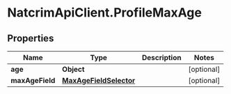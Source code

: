 # NatcrimApiClient.ProfileMaxAge

## Properties

Name | Type | Description | Notes
------------ | ------------- | ------------- | -------------
**age** | **Object** |  | [optional] 
**maxAgeField** | [**MaxAgeFieldSelector**](MaxAgeFieldSelector.md) |  | [optional] 


